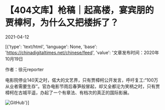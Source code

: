 # 【404文库】枪稿｜起高楼，宴宾朋的贾樟柯，为什么又把楼拆了？

2021-04-12

[{'type': 'text/html', 'language': None, 'base': 'https://chinadigitaltimes.net/chinese/feed', 'value': '文章发布时间：2020年10月19日 

作者：徐元reporter

 电影院停业140天之时，偌大的文艺界，只有贾樟柯公开发言，呼吁复工:“100万从业者需要生存”。官办电影节雨后春笋般冒起，却又全都沦为笑柄之时，只有贾樟柯在古城平遥，办起了ー个有章法、有档次的真正的国际影展。 

![GitHub](https://chinadigitaltimes.net/chinese/files/2021/04/image-1618241059359.png)'}]